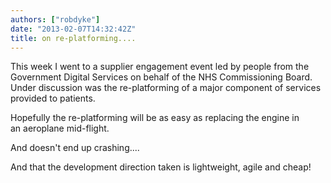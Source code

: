 ```yaml
---
authors: ["robdyke"]
date: "2013-02-07T14:32:42Z"
title: on re-platforming....
---
```

This week I went to a supplier engagement event led by people from the Government Digital Services on behalf of the NHS Commissioning Board. Under discussion was the re-platforming of a major component of services provided to patients.

Hopefully the re-platforming will be as easy as replacing the engine in an aeroplane mid-flight.

And doesn't end up crashing....

And that the development direction taken is lightweight, agile and cheap!